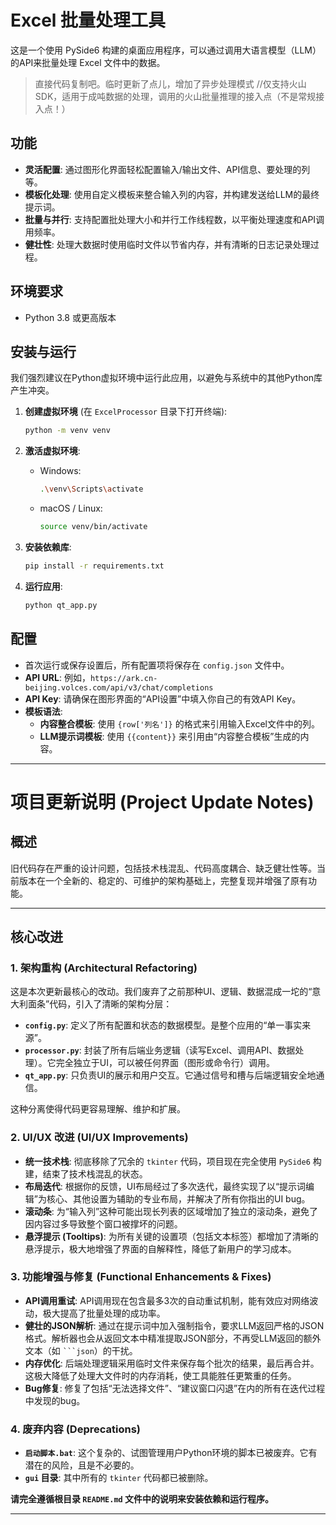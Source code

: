 
# Excel 批量处理工具

这是一个使用 PySide6 构建的桌面应用程序，可以通过调用大语言模型（LLM）的API来批量处理 Excel 文件中的数据。
> 直接代码复制吧。临时更新了点儿，增加了异步处理模式 //仅支持火山SDK，适用于成吨数据的处理，调用的火山批量推理的接入点（不是常规接入点！）

## 功能

- **灵活配置**: 通过图形化界面轻松配置输入/输出文件、API信息、要处理的列等。
- **模板化处理**: 使用自定义模板来整合输入列的内容，并构建发送给LLM的最终提示词。
- **批量与并行**: 支持配置批处理大小和并行工作线程数，以平衡处理速度和API调用频率。
- **健壮性**: 处理大数据时使用临时文件以节省内存，并有清晰的日志记录处理过程。

## 环境要求

- Python 3.8 或更高版本

## 安装与运行

我们强烈建议在Python虚拟环境中运行此应用，以避免与系统中的其他Python库产生冲突。

1.  **创建虚拟环境** (在 `ExcelProcessor` 目录下打开终端):
    ```bash
    python -m venv venv
    ```

2.  **激活虚拟环境**:
    -   Windows:
        ```bash
        .\venv\Scripts\activate
        ```
    -   macOS / Linux:
        ```bash
        source venv/bin/activate
        ```

3.  **安装依赖库**:
    ```bash
    pip install -r requirements.txt
    ```

4.  **运行应用**:
    ```bash
    python qt_app.py
    ```

## 配置

- 首次运行或保存设置后，所有配置项将保存在 `config.json` 文件中。
- **API URL**: 例如，`https://ark.cn-beijing.volces.com/api/v3/chat/completions`
- **API Key**: 请确保在图形界面的“API设置”中填入你自己的有效API Key。
- **模板语法**:
    -   **内容整合模板**: 使用 `{row['列名']}` 的格式来引用输入Excel文件中的列。
    -   **LLM提示词模板**: 使用 `{{content}}` 来引用由“内容整合模板”生成的内容。

---

# 项目更新说明 (Project Update Notes)

## 概述

旧代码存在严重的设计问题，包括技术栈混乱、代码高度耦合、缺乏健壮性等。当前版本在一个全新的、稳定的、可维护的架构基础上，完整复现并增强了原有功能。

---

## 核心改进

### 1. 架构重构 (Architectural Refactoring)

这是本次更新最核心的改动。我们废弃了之前那种UI、逻辑、数据混成一坨的“意大利面条”代码，引入了清晰的架构分层：

-   **`config.py`**: 定义了所有配置和状态的数据模型。是整个应用的“单一事实来源”。
-   **`processor.py`**: 封装了所有后端业务逻辑（读写Excel、调用API、数据处理）。它完全独立于UI，可以被任何界面（图形或命令行）调用。
-   **`qt_app.py`**: 只负责UI的展示和用户交互。它通过信号和槽与后端逻辑安全地通信。

这种分离使得代码更容易理解、维护和扩展。

### 2. UI/UX 改进 (UI/UX Improvements)

-   **统一技术栈**: 彻底移除了冗余的 `tkinter` 代码，项目现在完全使用 `PySide6` 构建，结束了技术栈混乱的状态。
-   **布局迭代**: 根据你的反馈，UI布局经过了多次迭代，最终实现了以“提示词编辑”为核心、其他设置为辅助的专业布局，并解决了所有你指出的UI bug。
-   **滚动条**: 为“输入列”这种可能出现长列表的区域增加了独立的滚动条，避免了因内容过多导致整个窗口被撑坏的问题。
-   **悬浮提示 (Tooltips)**: 为所有关键的设置项（包括文本标签）都增加了清晰的悬浮提示，极大地增强了界面的自解释性，降低了新用户的学习成本。

### 3. 功能增强与修复 (Functional Enhancements & Fixes)

-   **API调用重试**: API调用现在包含最多3次的自动重试机制，能有效应对网络波动，极大提高了批量处理的成功率。
-   **健壮的JSON解析**: 通过在提示词中加入强制指令，要求LLM返回严格的JSON格式。解析器也会从返回文本中精准提取JSON部分，不再受LLM返回的额外文本（如 ` ```json `）的干扰。
-   **内存优化**: 后端处理逻辑采用临时文件来保存每个批次的结果，最后再合并。这极大降低了处理大文件时的内存消耗，使工具能胜任更繁重的任务。
-   **Bug修复**: 修复了包括“无法选择文件”、“建议窗口闪退”在内的所有在迭代过程中发现的bug。

### 4. 废弃内容 (Deprecations)

-   **`启动脚本.bat`**: 这个复杂的、试图管理用户Python环境的脚本已被废弃。它有潜在的风险，且是不必要的。
-   **`gui` 目录**: 其中所有的 `tkinter` 代码都已被删除。

**请完全遵循根目录 `README.md` 文件中的说明来安装依赖和运行程序。**

---

